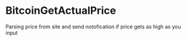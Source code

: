 # BitcoinGetActualPrice
Parsing price from site and send notofication if price gets as high as you input
